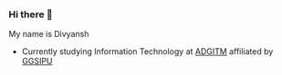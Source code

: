 ### Hi there 👋

<!--
**bakisama/bakisama** is a ✨ _special_ ✨ repository because its `README.md` (this file) appears on your GitHub profile.

Here are some ideas to get you started:

- 🔭 I’m currently working on ...
- 🌱 I’m currently learning ...
- 👯 I’m looking to collaborate on ...
- 🤔 I’m looking for help with ...
- 💬 Ask me about ...
- 📫 How to reach me: ...
- 😄 Pronouns: ...
- ⚡ Fun fact: ...
-->

My name is Divyansh

 - Currently studying Information Technology at [ADGITM](https://adgitmdelhi.ac.in/) affiliated by [GGSIPU](http://www.ipu.ac.in/)
